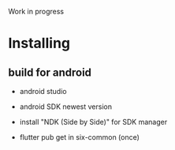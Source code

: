 Work in progress

# Installing

## build for android
- android studio
- android SDK newest version
- install "NDK (Side by Side)" for SDK manager

- flutter pub get in six-common (once)
